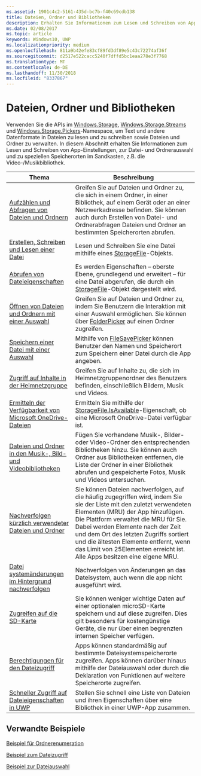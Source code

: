 ```yaml
---
ms.assetid: 1901c4c2-5161-435d-bc7b-f40c69cdb138
title: Dateien, Ordner und Bibliotheken
description: Erhalten Sie Informationen zum Lesen und Schreiben von App-Einstellungen, zur Datei- und Ordnerauswahl und zu speziellen Speicherorten im Sandkasten, z.B. die Video-/Musikbibliothek.
ms.date: 02/08/2017
ms.topic: article
keywords: Windows10, UWP
ms.localizationpriority: medium
ms.openlocfilehash: 811a9b42efe83cf89fd3df89e5c43c72274af36f
ms.sourcegitcommit: d2517e522cacc5240f7dffd5bc1eaa278e3f7768
ms.translationtype: MT
ms.contentlocale: de-DE
ms.lasthandoff: 11/30/2018
ms.locfileid: "8337867"
---
```

 # <a name="files-folders-and-libraries"></a>Dateien, Ordner und Bibliotheken


Verwenden Sie die APIs im [Windows.Storage](https://msdn.microsoft.com/library/windows/apps/br227346), [Windows.Storage.Streams](https://msdn.microsoft.com/library/windows/apps/br241791) und [Windows.Storage.Pickers](https://msdn.microsoft.com/library/windows/apps/br207928)-Namespace, um Text und andere Datenformate in Dateien zu lesen und zu schreiben sowie Dateien und Ordner zu verwalten. In diesem Abschnitt erhalten Sie Informationen zum Lesen und Schreiben von App-Einstellungen, zur Datei- und Ordnerauswahl und zu speziellen Speicherorten im Sandkasten, z.B. die Video-/Musikbibliothek.

| Thema | Beschreibung  |
|-------|--------------|
| [Aufzählen und Abfragen von Dateien und Ordnern](quickstart-listing-files-and-folders.md) | Greifen Sie auf Dateien und Ordner zu, die sich in einem Ordner, in einer Bibliothek, auf einem Gerät oder an einer Netzwerkadresse befinden. Sie können auch durch Erstellen von Datei- und Ordnerabfragen Dateien und Ordner an bestimmten Speicherorten abrufen. |
| [Erstellen, Schreiben und Lesen einer Datei](quickstart-reading-and-writing-files.md) | Lesen und Schreiben Sie eine Datei mithilfe eines [StorageFile](https://msdn.microsoft.com/library/windows/apps/br227171)-Objekts. |
| [Abrufen von Dateieigenschaften](quickstart-getting-file-properties.md) | Es werden Eigenschaften – oberste Ebene, grundlegend und erweitert – für eine Datei abgerufen, die durch ein [StorageFile](https://msdn.microsoft.com/library/windows/apps/br227171)-Objekt dargestellt wird. |
| [Öffnen von Dateien und Ordnern mit einer Auswahl](quickstart-using-file-and-folder-pickers.md) | Greifen Sie auf Dateien und Ordner zu, indem Sie Benutzern die Interaktion mit einer Auswahl ermöglichen. Sie können über [FolderPicker](https://msdn.microsoft.com/library/windows/apps/br207881) auf einen Ordner zugreifen. |
| [Speichern einer Datei mit einer Auswahl](quickstart-save-a-file-with-a-picker.md) | Mithilfe von [FileSavePicker](https://msdn.microsoft.com/library/windows/apps/br207871) können Benutzer den Namen und Speicherort zum Speichern einer Datei durch die App angeben. |
| [Zugriff auf Inhalte in der Heimnetzgruppe](quickstart-accessing-homegroup-content.md) | Greifen Sie auf Inhalte zu, die sich im Heimnetzgruppenordner des Benutzers befinden, einschließlich Bildern, Musik und Videos. |
| [Ermitteln der Verfügbarkeit von Microsoft OneDrive-Dateien](quickstart-determining-availability-of-microsoft-onedrive-files.md) | Ermitteln Sie mithilfe der [StorageFile.IsAvailable](https://msdn.microsoft.com/library/windows/apps/windows.storage.storagefile.isavailable.aspx)-Eigenschaft, ob eine Microsoft OneDrive-Datei verfügbar ist. |
| [Dateien und Ordner in den Musik-, Bild- und Videobibliotheken](quickstart-managing-folders-in-the-music-pictures-and-videos-libraries.md) | Fügen Sie vorhandene Musik-, Bilder- oder Video-Ordner den entsprechenden Bibliotheken hinzu. Sie können auch Ordner aus Bibliotheken entfernen, die Liste der Ordner in einer Bibliothek abrufen und gespeicherte Fotos, Musik und Videos untersuchen. |
| [Nachverfolgen kürzlich verwendeter Dateien und Ordner](how-to-track-recently-used-files-and-folders.md) | Sie können Dateien nachverfolgen, auf die häufig zugegriffen wird, indem Sie sie der Liste mit den zuletzt verwendeten Elementen (MRU) der App hinzufügen. Die Plattform verwaltet die MRU für Sie. Dabei werden Elemente nach der Zeit und dem Ort des letzten Zugriffs sortiert und die ältesten Elemente entfernt, wenn das Limit von 25Elementen erreicht ist. Alle Apps besitzen eine eigene MRU. |
| [Datei systemänderungen im Hintergrund nachverfolgen](change-tracking-filesystem.md) | Nachverfolgen von Änderungen an das Dateisystem, auch wenn die app nicht ausgeführt wird.|
| [Zugreifen auf die SD-Karte](access-the-sd-card.md) | Sie können weniger wichtige Daten auf einer optionalen microSD-Karte speichern und auf diese zugreifen. Dies gilt besonders für kostengünstige Geräte, die nur über einen begrenzten internen Speicher verfügen. |
| [Berechtigungen für den Dateizugriff](file-access-permissions.md) | Apps können standardmäßig auf bestimmte Dateisystemspeicherorte zugreifen. Apps können darüber hinaus mithilfe der Dateiauswahl oder durch die Deklaration von Funktionen auf weitere Speicherorte zugreifen. |
| [Schneller Zugriff auf Dateieigenschaften in UWP](fast-file-properties.md) | Stellen Sie schnell eine Liste von Dateien und ihren Eigenschaften über eine Bibliothek in einer UWP-App zusammen. |

## <a name="related-samples"></a>Verwandte Beispiele
[Beispiel für Ordnerenumeration](http://go.microsoft.com/fwlink/p/?linkid=619993)

[Beispiel zum Dateizugriff](http://go.microsoft.com/fwlink/p/?linkid=619995)

[Beispiel zur Dateiauswahl](http://go.microsoft.com/fwlink/p/?linkid=619994)
 

 
